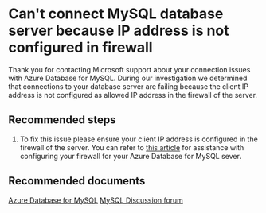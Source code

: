 <properties
	pageTitle="IP not configured in firewall"
	description="RCA - Client IP not configured in firewall"
	infoBubbleText="Found recent connection failure. See details on the right"
	service="microsoft.dbformysql"
	resource="dbformysql"
	authors="janeng"
	displayOrder="100"
	articleId="dbformysql-asc-18456-102"
	diagnosticScenario="OrcasMySQLIpNotInFirewall"
	selfHelpType="rca"
	supportTopicIds="32568715, 32568711"
	resourceTags="windows, linux"
	productPesIds="16221"
	cloudEnvironments="public"
/>
# Can't connect MySQL database server because IP address is not configured in firewall

<!--issueDescription-->
Thank you for contacting Microsoft support about your connection issues with Azure Database for MySQL. During our investigation we determined that connections to your database server are failing because the client IP address is not configured as allowed IP address in the firewall of the server.
<!--/issueDescription-->

## **Recommended steps**

1. To fix this issue please ensure your client IP address is configured in the firewall of the server. You can refer to [this article](https://docs.microsoft.com/azure/mysql/howto-manage-firewall-using-portal) for assistance with configuring your firewall for your Azure Database for MySQL sever.

## **Recommended documents**

[Azure Database for MySQL](https://azure.microsoft.com/services/mysql/)
[MySQL Discussion forum](https://social.msdn.microsoft.com/Forums/en-US/home?forum=AzureDatabaseforMySQL)